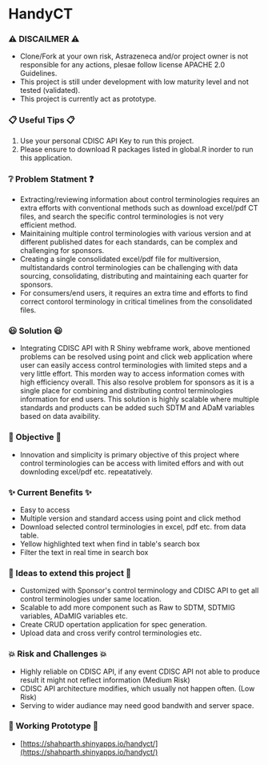 # HandyCT

### :warning: DISCAILMER :warning:

* Clone/Fork at your own risk, Astrazeneca and/or project owner is not responsible for any actions, plesae follow license APACHE 2.0 Guidelines.
*  This project is still under development with low maturity level and not tested (validated).
*  This project is currently act as prototype.

### :clipboard: Useful Tips :clipboard:

1. Use your personal CDISC API Key to run this project.
2. Please ensure to download R packages listed in global.R inorder to run this application.

### :grey_question: Problem Statment :question:

* Extracting/reviewing information about control terminologies requires an extra efforts with conventional methods such as download excel/pdf CT files, and search the specific control terminologies is not very   
  efficient method.
* Mainitaining multiple control terminologies with various version and at different published dates for each standards, can be complex and challenging for sponsors.
* Creating a single consolidated excel/pdf file for multiversion, multistandards control terminologies can be challenging with data sourcing, consolidating, distributing and maintaining each quarter for 
   sponsors.
* For consumers/end users, it requires an extra time and efforts to find correct contorol terminology in critical timelines from the consolidated files.

### :smiley: Solution :smiley:

* Integrating CDISC API with R Shiny webframe work, above mentioned problems can be resolved using point and click web application where user can easily access control terminologies
  with limited steps and a very   little effort. This morden way to access information comes with high efficiency overall. This also resolve problem for sponsors as it is a single place for combining and 
  distributing control terminologies information for end users. This solution is highly scalable where multiple standards and products can be added such SDTM and ADaM variables based on data avaibility.

### :crystal_ball: Objective :crystal_ball:

* Innovation and simplicity is primary objective of this project where control terminologies can be access with limited effors and with out downloding excel/pdf etc. repeatatively.

### :sparkles: Current Benefits :sparkles:

* Easy to access
* Multiple version and standard access using point and click method
* Download selected control terminologies in excel, pdf etc. from data table.
* Yellow highlighted text when find in table's search box
* Filter the text in real time in search box
  
### :seedling: Ideas to extend this project :seedling:

* Customized with Sponsor's control terminology and CDISC API to get all control terminologies under same location.
* Scalable to add more component such as Raw to SDTM, SDTMIG variables, ADaMIG variables etc.
* Create CRUD opertation application for spec generation.
* Upload data and cross verify control terminologies etc.

### :collision: Risk and Challenges :collision: 

* Highly reliable on CDISC API, if any event CDISC API not able to produce result it might not reflect information (Medium Risk)
* CDISC API architecture modifies, which usually not happen often. (Low Risk)
* Serving to wider audiance may need good bandwith and server space.

### :telescope: Working Prototype :telescope:

* [https://shahparth.shinyapps.io/handyct/](https://shahparth.shinyapps.io/handyct/)
